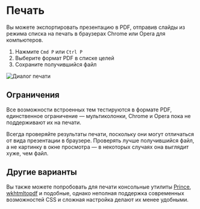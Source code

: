 # Печать

Вы можете экспортировать презентацию в PDF, отправив слайды из режима списка на печать в браузерах Chrome или Opera для компьютеров.

1. Нажмите `Cmd P` или `Ctrl P`
2. Выберите формат PDF в списке целей
3. Сохраните получившийся файл

![Диалог печати](../../../../../../../../../diaporamas/slides-asn\_files/rmdshower/node\_modules/shower-material/package/docs/images/printing.png)

## Ограничения

Все возможности встроенных тем тестируются в формате PDF, единственное ограничение — мультиколонки, Chrome и Opera пока не поддерживают их на печати.

Всегда проверяйте результаты печати, поскольку они могут отличаться от вида презентации в браузере. Проверять лучше получившийся файл, а не картинку в окне просмотра — в некоторых случаях она выглядит хуже, чем файл.

## Другие варианты

Вы также можете попробовать для печати консольные утилиты [Prince](http://princexml.com), [wkhtmltopdf](http://code.google.com/p/wkhtmltopdf) и подобные, однако неполная поддержка современных возможностей CSS и сложная настройка делают их менее удобными.
